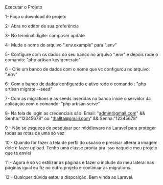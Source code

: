 Executar o Projeto

1- Faça o download do projeto

2- Abra no editor de sua preferência

3- No terminal digite: composer update

4- Mude o nome do arquivo ".env.example" para ".env"

5- Configure com os dados do seu banco no arquivo ".env" e depois rode o comando: "php artisan key:generate"

6 - Crie um banco de dados com o nome que vc configurou no arquivo: ".env"

6- Com o banco de dados configurado e ativo rode o comando : "php artisan migrate --seed"

7- Com as migrations e as seeds inseridas no banco inicie o servidor da aplicação com o comando: "php artisan serve"

8- Na tela de login as credenciais são: Email: "admin@gmail.com" && Senha:"12345678" ou "thalita@gmail.com" && Senha:"12345678"

9 - Não se esqueça de pesquisar por middleware no Laravel para proteger todas as rotas de uma só vez

10 - Quando for fazer a tela de perfil do usuário e precisar alterar a imagem dele e fazer upload. Tenho uma classe pronta pra isso naquele meu projeto que te enviei

11 - Agora é só vc estilizar as páginas e fazer o include do meu lateral nas páginas igual eu fiz no outro projeto e continuar as migrations.

12 - Qualquer dúvida estou a disposição. Bem vinda ao Laravel.



 

